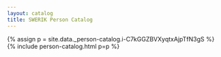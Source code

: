 ```yaml
---
layout: catalog
title: SWERIK Person Catalog
---
```

{% assign p = site.data._person-catalog.i-C7kGGZBVXyqtxAjpTfN3gS %}
{% include person-catalog.html p=p %}

